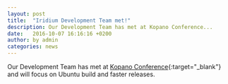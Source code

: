 ```yaml
---
layout: post
title:  "Iridium Development Team met!"
description: Our Development Team has met at Kopano Conference...
date:   2016-10-07 16:16:16 +0200
author:	by admin
categories: news
---
```


Our Development Team has met at [Kopano Conference](https://kopano.com/conference/){:target="_blank"} and will focus on Ubuntu build and faster releases.